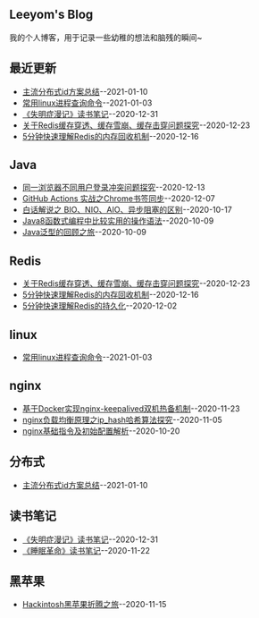 ## Leeyom's Blog
我的个人博客，用于记录一些幼稚的想法和脑残的瞬间~
## 最近更新
- [主流分布式id方案总结](https://github.com/superleeyom/blog/issues/16)--2021-01-10
- [常用linux进程查询命令](https://github.com/superleeyom/blog/issues/15)--2021-01-03
- [《失明症漫记》读书笔记](https://github.com/superleeyom/blog/issues/14)--2020-12-31
- [关于Redis缓存穿透、缓存雪崩、缓存击穿问题探究](https://github.com/superleeyom/blog/issues/13)--2020-12-23
- [5分钟快速理解Redis的内存回收机制](https://github.com/superleeyom/blog/issues/12)--2020-12-16
## Java
- [同一浏览器不同用户登录冲突问题探究](https://github.com/superleeyom/blog/issues/11)--2020-12-13
- [GitHub Actions 实战之Chrome书签同步](https://github.com/superleeyom/blog/issues/10)--2020-12-07
- [白话解说之 BIO、NIO、AIO、异步阻塞的区别](https://github.com/superleeyom/blog/issues/3)--2020-10-17
- [Java8函数式编程中比较实用的操作语法](https://github.com/superleeyom/blog/issues/2)--2020-10-09
- [Java泛型的回顾之旅](https://github.com/superleeyom/blog/issues/1)--2020-10-09
## Redis
- [关于Redis缓存穿透、缓存雪崩、缓存击穿问题探究](https://github.com/superleeyom/blog/issues/13)--2020-12-23
- [5分钟快速理解Redis的内存回收机制](https://github.com/superleeyom/blog/issues/12)--2020-12-16
- [5分钟快速理解Redis的持久化](https://github.com/superleeyom/blog/issues/9)--2020-12-02
## linux
- [常用linux进程查询命令](https://github.com/superleeyom/blog/issues/15)--2021-01-03
## nginx
- [基于Docker实现nginx-keepalived双机热备机制](https://github.com/superleeyom/blog/issues/8)--2020-11-23
- [nginx负载均衡原理之ip_hash哈希算法探究](https://github.com/superleeyom/blog/issues/5)--2020-11-05
- [nginx基础指令及初始配置解析](https://github.com/superleeyom/blog/issues/4)--2020-10-20
## 分布式
- [主流分布式id方案总结](https://github.com/superleeyom/blog/issues/16)--2021-01-10
## 读书笔记
- [《失明症漫记》读书笔记](https://github.com/superleeyom/blog/issues/14)--2020-12-31
- [《睡眠革命》读书笔记](https://github.com/superleeyom/blog/issues/7)--2020-11-22
## 黑苹果
- [Hackintosh黑苹果折腾之旅](https://github.com/superleeyom/blog/issues/6)--2020-11-15
